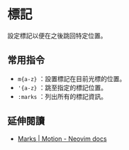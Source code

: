 # 標記

設定標記以便在之後跳回特定位置。

## 常用指令

- `m{a-z}` ：設置標記在目前光標的位置。
- `'{a-z}` ：跳至指定的標記位置。
- `:marks` ：列出所有的標記資訊。

## 延伸閱讀

- [Marks | Motion - Neovim docs](https://neovim.io/doc/user/motion.html#mark-motions)
